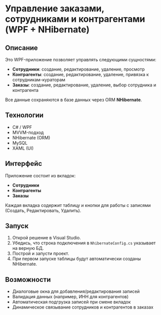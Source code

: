 # Управление заказами, сотрудниками и контрагентами (WPF + NHibernate)

##  Описание

Это WPF-приложение позволяет управлять следующими сущностями:

-  **Сотрудники**: создание, редактирование, удаление, просмотр
- **Контрагенты**: создание, редактирование, удаление, привязка к сотрудникам-кураторам
- **Заказы**: создание, редактирование, удаление, выбор сотрудника и контрагента

Все данные сохраняются в базе данных через ORM **NHibernate**.

## Технологии

- C# / WPF
- MVVM-подход
- NHibernate (ORM)
- MySQL
- XAML (UI)

## Интерфейс

Приложение состоит из вкладок:
- **Сотрудники**
- **Контрагенты**
- **Заказы**

Каждая вкладка содержит таблицу и кнопки для работы с записями (Создать, Редактировать, Удалить).

## Запуск

1. Открой решение в Visual Studio.
2. Убедись, что строка подключения в `NhibernateConfig.cs` указывает на верную БД.
3. Построй и запусти проект.
4. При первом запуске таблицы будут автоматически созданы NHibernate.

## Возможности

- Диалоговые окна для добавления/редактирования записей
- Валидация данных (например, ИНН для контрагентов)
- Автоматическая подгрузка записей при смене вкладок
- Динамическое связывание сотрудников и контрагентов в заказах




 
